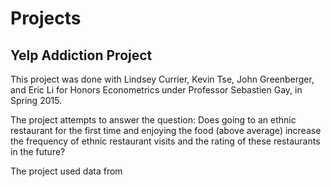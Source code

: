 # Projects

## Yelp Addiction Project

This project was done with Lindsey Currier, Kevin Tse, John Greenberger, and Eric Li for Honors Econometrics under Professor Sebastien Gay, in Spring 2015. 


The project attempts to answer the question: Does going to an ethnic restaurant for the first time and enjoying the food (above average) increase the frequency of ethnic restaurant visits and the rating of these restaurants in the future?


The project used data from 

